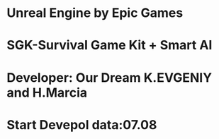 # Unreal Engine by Epic Games
# SGK-Survival Game Kit + Smart AI
# Developer: Our Dream K.EVGENIY and H.Marcia
# Start Devepol data:07.08
